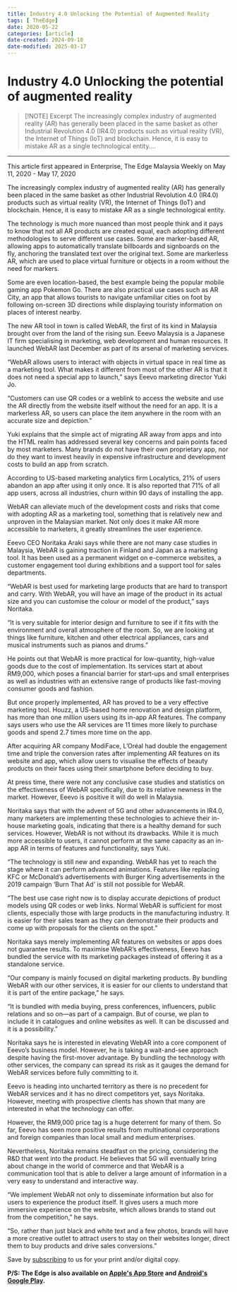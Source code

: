 ```yaml
---
title: Industry 4.0 Unlocking the Potential of Augmented Reality
tags: [ TheEdge]
date: 2020-05-22
categories: [article]
date-created: 2024-09-10
date-modified: 2025-03-17
---
```


# Industry 4.0 Unlocking the potential of augmented reality

> [!NOTE] Excerpt
> The increasingly complex industry of augmented reality (AR) has generally been placed in the same basket as other Industrial Revolution 4.0 (IR4.0) products such as virtual reality (VR), the Internet of Things (IoT) and blockchain. Hence, it is easy to mistake AR as a single technological entity….

---

This article first appeared in Enterprise, The Edge Malaysia Weekly on May 11, 2020 - May 17, 2020

The increasingly complex industry of augmented reality (AR) has generally been placed in the same basket as other Industrial Revolution 4.0 (IR4.0) products such as virtual reality (VR), the Internet of Things (IoT) and blockchain. Hence, it is easy to mistake AR as a single technological entity.

The technology is much more nuanced than most people think and it pays to know that not all AR products are created equal, each adopting different methodologies to serve different use cases. Some are marker-based AR, allowing apps to automatically translate billboards and signboards on the fly, anchoring the translated text over the original text. Some are markerless AR, which are used to place virtual furniture or objects in a room without the need for markers.

Some are even location-based, the best example being the popular mobile gaming app Pokemon Go. There are also practical use cases such as AR City, an app that allows tourists to navigate unfamiliar cities on foot by following on-screen 3D directions while displaying touristy information on places of interest nearby.

The new AR tool in town is called WebAR, the first of its kind in Malaysia brought over from the land of the rising sun. Eeevo Malaysia is a Japanese IT firm specialising in marketing, web development and human resources. It launched WebAR last December as part of its arsenal of marketing services.

“WebAR allows users to interact with objects in virtual space in real time as a marketing tool. What makes it different from most of the other AR is that it does not need a special app to launch,” says Eeevo marketing director Yuki Jo.

“Customers can use QR codes or a weblink to access the website and use the AR directly from the website itself without the need for an app. It is a markerless AR, so users can place the item anywhere in the room with an accurate size and depiction.”

Yuki explains that the simple act of migrating AR away from apps and into the HTML realm has addressed several key concerns and pain points faced by most marketers. Many brands do not have their own proprietary app, nor do they want to invest heavily in expensive infrastructure and development costs to build an app from scratch.

According to US-based marketing analytics firm Localytics, 21% of users abandon an app after using it only once. It is also reported that 71% of all app users, across all industries, churn within 90 days of installing the app.

WebAR can alleviate much of the development costs and risks that come with adopting AR as a marketing tool, something that is relatively new and unproven in the Malaysian market. Not only does it make AR more accessible to marketers, it greatly streamlines the user experience.

Eeevo CEO Noritaka Araki says while there are not many case studies in Malaysia, WebAR is gaining traction in Finland and Japan as a marketing tool. It has been used as a permanent widget on e-commerce websites, a customer engagement tool during exhibitions and a support tool for sales departments.

“WebAR is best used for marketing large products that are hard to transport and carry. With WebAR, you will have an image of the product in its actual size and you can customise the colour or model of the product,” says Noritaka.

“It is very suitable for interior design and furniture to see if it fits with the environment and overall atmosphere of the room. So, we are looking at things like furniture, kitchen and other electrical appliances, cars and musical instruments such as pianos and drums.”

He points out that WebAR is more practical for low-quantity, high-value goods due to the cost of implementation. Its services start at about RM9,000, which poses a financial barrier for start-ups and small enterprises as well as industries with an extensive range of products like fast-moving consumer goods and fashion.

But once properly implemented, AR has proved to be a very effective marketing tool. Houzz, a US-based home renovation and design platform, has more than one million users using its in-app AR features. The company says users who use the AR services are 11 times more likely to purchase goods and spend 2.7 times more time on the app.

After acquiring AR company ModiFace, L’Oréal had double the engagement time and triple the conversion rates after implementing AR features on its website and app, which allow users to visualise the effects of beauty products on their faces using their smartphone before deciding to buy.

At press time, there were not any conclusive case studies and statistics on the effectiveness of WebAR specifically, due to its relative newness in the market. However, Eeevo is positive it will do well in Malaysia.

Noritaka says that with the advent of 5G and other advancements in IR4.0, many marketers are implementing these technologies to achieve their in-house marketing goals, indicating that there is a healthy demand for such services. However, WebAR is not without its drawbacks. While it is much more accessible to users, it cannot perform at the same capacity as an in-app AR in terms of features and functionality, says Yuki.

“The technology is still new and expanding. WebAR has yet to reach the stage where it can perform advanced animations. Features like replacing KFC or McDonald’s advertisements with Burger King advertisements in the 2019 campaign ‘Burn That Ad’ is still not possible for WebAR.

“The best use case right now is to display accurate depictions of product models using QR codes or web links. Normal WebAR is sufficient for most clients, especially those with large products in the manufacturing industry. It is easier for their sales team as they can demonstrate their products and come up with proposals for the clients on the spot.”

Noritaka says merely implementing AR features on websites or apps does not guarantee results. To maximise WebAR’s effectiveness, Eeevo has bundled the service with its marketing packages instead of offering it as a standalone service.

“Our company is mainly focused on digital marketing products. By bundling WebAR with our other services, it is easier for our clients to understand that it is part of the entire package,” he says.

“It is bundled with media buying, press conferences, influencers, public relations and so on—as part of a campaign. But of course, we plan to include it in catalogues and online websites as well. It can be discussed and it is a possibility.”

Noritaka says he is interested in elevating WebAR into a core component of Eeevo’s business model. However, he is taking a wait-and-see approach despite having the first-mover advantage. By bundling the technology with other services, the company can spread its risk as it gauges the demand for WebAR services before fully committing to it.

Eeevo is heading into uncharted territory as there is no precedent for WebAR services and it has no direct competitors yet, says Noritaka. However, meeting with prospective clients has shown that many are interested in what the technology can offer.

However, the RM9,000 price tag is a huge deterrent for many of them. So far, Eeevo has seen more positive results from multinational corporations and foreign companies than local small and medium enterprises.

Nevertheless, Noritaka remains steadfast on the pricing, considering the R&D that went into the product. He believes that 5G will eventually bring about change in the world of commerce and that WebAR is a communication tool that is able to deliver a large amount of information in a very easy to understand and interactive way.

“We implement WebAR not only to disseminate information but also for users to experience the product itself. It gives users a much more immersive experience on the website, which allows brands to stand out from the competition,” he says.

“So, rather than just black and white text and a few photos, brands will have a more creative outlet to attract users to stay on their websites longer, direct them to buy products and drive sales conversions.”

Save by [subscribing](https://subscribe.theedgemalaysia.com/) to us for your print and/or digital copy.

**P/S: The Edge is also available on [Apple's App Store](https://itunes.apple.com/us/app/the-edge-markets/id990567068?ls=1&mt=8) and [Android's Google Play](https://play.google.com/store/apps/details?id=com.bizedge.theedgemarkets.malaysia).**
